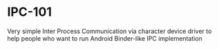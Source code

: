 # IPC-101
Very simple Inter Process Communication via character device driver to help people who want to run Android Binder-like IPC implementation

